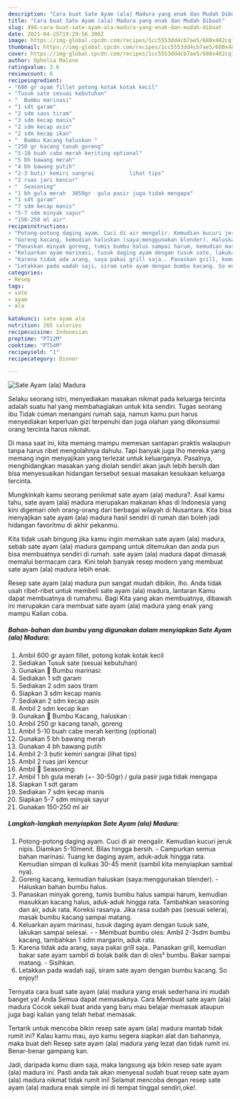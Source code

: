 ```yaml
---
description: "Cara buat Sate Ayam (ala) Madura yang enak dan Mudah Dibuat"
title: "Cara buat Sate Ayam (ala) Madura yang enak dan Mudah Dibuat"
slug: 494-cara-buat-sate-ayam-ala-madura-yang-enak-dan-mudah-dibuat
date: 2021-04-25T19:29:56.306Z
image: https://img-global.cpcdn.com/recipes/1cc5553dd4cb7ae5/680x482cq70/sate-ayam-ala-madura-foto-resep-utama.jpg
thumbnail: https://img-global.cpcdn.com/recipes/1cc5553dd4cb7ae5/680x482cq70/sate-ayam-ala-madura-foto-resep-utama.jpg
cover: https://img-global.cpcdn.com/recipes/1cc5553dd4cb7ae5/680x482cq70/sate-ayam-ala-madura-foto-resep-utama.jpg
author: Ophelia Malone
ratingvalue: 3.6
reviewcount: 6
recipeingredient:
- "600 gr ayam fillet potong kotak kotak kecil"
- "Tusuk sate sesuai kebutuhan"
- "  Bumbu marinasi"
- "1 sdt garam"
- "2 sdm saos tiram"
- "3 sdm kecap manis"
- "2 sdm kecap asin"
- "2 sdm kecap ikan"
- "  Bumbu Kacang haluskan "
- "250 gr kacang tanah goreng"
- "5-10 buah cabe merah keriting optional"
- "5 bh bawang merah"
- "4 bh bawang putih"
- "2-3 butir kemiri sangrai           lihat tips"
- "2 ruas jari kencur"
- "  Seasoning"
- "1 bh gula merah  3050gr  gula pasir juga tidak mengapa"
- "1 sdt garam"
- "7 sdm kecap manis"
- "5-7 sdm minyak sayur"
- "150-250 ml air"
recipeinstructions:
- "Potong-potong daging ayam. Cuci di air mengalir. Kemudian kucuri jeruk nipis. Diamkan 5-10menit. Bilas hingga bersih.  Campurkan semua bahan marinasi. Tuang ke daging ayam, aduk-aduk hingga rata. Kemudian simpan di kulkas 30-45 menit (sambil kita menyiapkan sambal nya)."
- "Goreng kacang, kemudian haluskan (saya:menggunakan blender). Haluskan bahan bumbu halus."
- "Panaskan minyak goreng, tumis bumbu halus sampai harum, kemudian masukkan kacang halus, aduk-aduk hingga rata. Tambahkan seasoning dan air, aduk rata. Koreksi rasanya. Jika rasa sudah pas (sesuai selera), masak bumbu kacang sampai matang."
- "Keluarkan ayam marinasi, tusuk daging ayam dengan tusuk sate, lakukan sampai selesai.   Membuat bumbu oles: Ambil 2-3sdm bumbu kacang, tambahkan 1 sdm margarin, aduk rata."
- "Karena tidak ada arang, saya pakai grill saja.. Panaskan grill, kemudian bakar sate ayam sambil di bolak balik dan di oles² bumbu. Bakar sampai matang. Sisihkan."
- "Letakkan pada wadah saji, siram sate ayam dengan bumbu kacang. So enjoy!!"
categories:
- Resep
tags:
- sate
- ayam
- ala

katakunci: sate ayam ala 
nutrition: 265 calories
recipecuisine: Indonesian
preptime: "PT12M"
cooktime: "PT54M"
recipeyield: "1"
recipecategory: Dinner

---
```



![Sate Ayam (ala) Madura](https://img-global.cpcdn.com/recipes/1cc5553dd4cb7ae5/680x482cq70/sate-ayam-ala-madura-foto-resep-utama.jpg)

Selaku seorang istri, menyediakan masakan nikmat pada keluarga tercinta adalah suatu hal yang membahagiakan untuk kita sendiri. Tugas seorang ibu Tidak cuman menangani rumah saja, namun kamu pun harus menyediakan keperluan gizi terpenuhi dan juga olahan yang dikonsumsi orang tercinta harus nikmat.

Di masa  saat ini, kita memang mampu memesan santapan praktis walaupun tanpa harus ribet mengolahnya dahulu. Tapi banyak juga lho mereka yang memang ingin menyajikan yang terlezat untuk keluarganya. Pasalnya, menghidangkan masakan yang diolah sendiri akan jauh lebih bersih dan bisa menyesuaikan hidangan tersebut sesuai masakan kesukaan keluarga tercinta. 



Mungkinkah kamu seorang penikmat sate ayam (ala) madura?. Asal kamu tahu, sate ayam (ala) madura merupakan makanan khas di Indonesia yang kini digemari oleh orang-orang dari berbagai wilayah di Nusantara. Kita bisa menyajikan sate ayam (ala) madura hasil sendiri di rumah dan boleh jadi hidangan favoritmu di akhir pekanmu.

Kita tidak usah bingung jika kamu ingin memakan sate ayam (ala) madura, sebab sate ayam (ala) madura gampang untuk ditemukan dan anda pun bisa membuatnya sendiri di rumah. sate ayam (ala) madura dapat dimasak memalui bermacam cara. Kini telah banyak resep modern yang membuat sate ayam (ala) madura lebih enak.

Resep sate ayam (ala) madura pun sangat mudah dibikin, lho. Anda tidak usah ribet-ribet untuk membeli sate ayam (ala) madura, lantaran Kamu dapat membuatnya di rumahmu. Bagi Kita yang akan membuatnya, dibawah ini merupakan cara membuat sate ayam (ala) madura yang enak yang mampu Kalian coba.

<!--inarticleads1-->

##### Bahan-bahan dan bumbu yang digunakan dalam menyiapkan Sate Ayam (ala) Madura:

1. Ambil 600 gr ayam fillet, potong kotak kotak kecil
1. Sediakan Tusuk sate (sesuai kebutuhan)
1. Gunakan  🌺 Bumbu marinasi:
1. Sediakan 1 sdt garam
1. Sediakan 2 sdm saos tiram
1. Siapkan 3 sdm kecap manis
1. Sediakan 2 sdm kecap asin
1. Ambil 2 sdm kecap ikan
1. Gunakan  🌺 Bumbu Kacang, haluskan :
1. Ambil 250 gr kacang tanah, goreng
1. Ambil 5-10 buah cabe merah keriting (optional)
1. Gunakan 5 bh bawang merah
1. Gunakan 4 bh bawang putih
1. Ambil 2-3 butir kemiri sangrai           (lihat tips)
1. Ambil 2 ruas jari kencur
1. Ambil  🌺 Seasoning:
1. Ambil 1 bh gula merah (+- 30-50gr) / gula pasir juga tidak mengapa
1. Siapkan 1 sdt garam
1. Sediakan 7 sdm kecap manis
1. Siapkan 5-7 sdm minyak sayur
1. Gunakan 150-250 ml air




<!--inarticleads2-->

##### Langkah-langkah menyiapkan Sate Ayam (ala) Madura:

1. Potong-potong daging ayam. Cuci di air mengalir. Kemudian kucuri jeruk nipis. Diamkan 5-10menit. Bilas hingga bersih.  - Campurkan semua bahan marinasi. Tuang ke daging ayam, aduk-aduk hingga rata. Kemudian simpan di kulkas 30-45 menit (sambil kita menyiapkan sambal nya).
1. Goreng kacang, kemudian haluskan (saya:menggunakan blender). - Haluskan bahan bumbu halus.
1. Panaskan minyak goreng, tumis bumbu halus sampai harum, kemudian masukkan kacang halus, aduk-aduk hingga rata. Tambahkan seasoning dan air, aduk rata. Koreksi rasanya. Jika rasa sudah pas (sesuai selera), masak bumbu kacang sampai matang.
1. Keluarkan ayam marinasi, tusuk daging ayam dengan tusuk sate, lakukan sampai selesai.  -  - Membuat bumbu oles: Ambil 2-3sdm bumbu kacang, tambahkan 1 sdm margarin, aduk rata.
1. Karena tidak ada arang, saya pakai grill saja.. Panaskan grill, kemudian bakar sate ayam sambil di bolak balik dan di oles² bumbu. Bakar sampai matang. - Sisihkan.
1. Letakkan pada wadah saji, siram sate ayam dengan bumbu kacang. So enjoy!!




Ternyata cara buat sate ayam (ala) madura yang enak sederhana ini mudah banget ya! Anda Semua dapat memasaknya. Cara Membuat sate ayam (ala) madura Cocok sekali buat anda yang baru mau belajar memasak ataupun juga bagi kalian yang telah hebat memasak.

Tertarik untuk mencoba bikin resep sate ayam (ala) madura mantab tidak rumit ini? Kalau kamu mau, ayo kamu segera siapkan alat dan bahannya, maka buat deh Resep sate ayam (ala) madura yang lezat dan tidak rumit ini. Benar-benar gampang kan. 

Jadi, daripada kamu diam saja, maka langsung aja bikin resep sate ayam (ala) madura ini. Pasti anda tak akan menyesal sudah buat resep sate ayam (ala) madura nikmat tidak rumit ini! Selamat mencoba dengan resep sate ayam (ala) madura enak simple ini di tempat tinggal sendiri,oke!.

